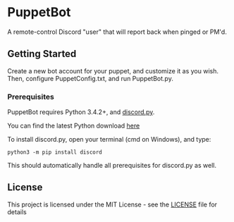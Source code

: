 # PuppetBot

A remote-control Discord "user" that will report back when pinged or PM'd.

## Getting Started

Create a new bot account for your puppet, and customize it as you wish. Then, configure PuppetConfig.txt, and run PuppetBot.py.

### Prerequisites

PuppetBot requires Python 3.4.2+, and [discord.py](https://github.com/Rapptz/discord.py).

You can find the latest Python download [here](https://www.python.org/downloads/)

To install discord.py, open your terminal (cmd on Windows), and type:

```
python3 -m pip install discord

```

This should automatically handle all prerequisites for discord.py as well.

## License

This project is licensed under the MIT License - see the [LICENSE](LICENSE) file for details
